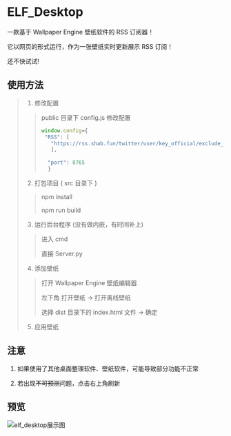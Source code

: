 # ELF_Desktop

一款基于 Wallpaper Engine 壁纸软件的 RSS 订阅器！

它以网页的形式运行，作为一张壁纸实时更新展示 RSS 订阅！

还不快试试!



## 使用方法

> 1. 修改配置
>
> > public 目录下 config.js 修改配置
> >
> > ```js
> > window.config={
> >  "RSS": [
> >    "https://rss.shab.fun/twitter/user/key_official/exclude_rts",
> >    ],
> >   
> >   "port": 8765
> >   }
> >   ```
> 
> 2. 打包项目 ( src 目录下  )
>
> > npm install
>>
> > npm run build
> 
> 3. 运行后台程序 (没有做内嵌，有时间补上)
>
> > 进入 cmd
>>
> > 直接 Server.py
> 
> 4. 添加壁纸
>
> > 打开 Wallpaper Engine 壁纸编辑器
>>
> > 左下角 打开壁纸 -> 打开离线壁纸
> >
> > 选择 dist 目录下的 index.html 文件 -> 确定
> 
> 5. 应用壁纸



## 注意

1. 如果使用了其他桌面整理软件、壁纸软件，可能导致部分功能不正常

2. 若出现~~不可预测~~问题，点击右上角刷新

   

   

## 预览

![elf_desktop展示图](https://cdn.jsdelivr.net/gh/SmaIIstars/CDN@master/elf_desktop/pic/elf_desktop.png)

